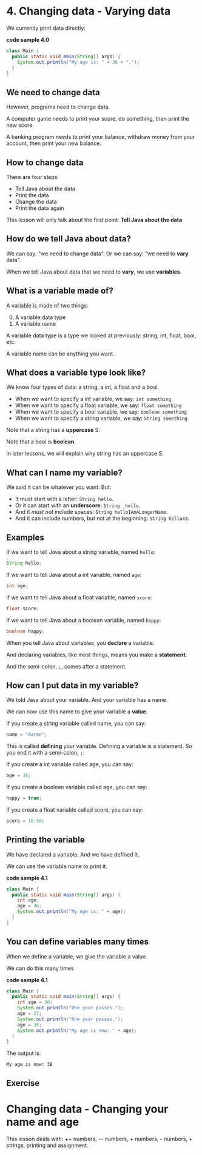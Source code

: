 # 4. Changing data - Varying data

We currently print data directly:

**code sample 4.0**
```java
class Main {
  public static void main(String[] args) {
    System.out.println("My age is: " + 36 + ".");
  }
}
```

## We need to change data

However, programs need to change data.

A computer game needs to print your score, do something, then print the new score.

A banking program needs to print your balance, withdraw money from your account, then print your new balance.

## How to change data

There are four steps:

* Tell Java about the data
* Print the data
* Change the data
* Print the data again

This lesson will only talk about the first point: **Tell Java about the data**

## How do we tell Java about data?

We can say: "we need to change data". Or we can say: "we need to **vary** data".

When we tell Java about data that we need to **vary**, we use **variables**.

## What is a variable made of?

A variable is made of two things:

0. A variable data type
0. A variable name

A variable data type is a type we looked at previously: string, int, float, bool, etc.

A variable name can be anything you want.

## What does a variable type look like?

We know four types of data: a string, a int, a float and a bool.

* When we want to specify a int variable, we say: `int something`
* When we want to specify a float variable, we say: `float something`
* When we want to specify a bool variable, we say: `boolean something`
* When we want to specify a string variable, we say: `String something`

Note that a string has a **uppercase** S. 

Note that a bool is **boolean**.

In later lessons, we will explain why string has an uppercase S.

## What can I name my variable?

We said it can be whatever you want. But:

* It must start with a letter: `String hello`.
* Or it can start with an **underscore**: `String _hello`.
* And it *must not* include spaces: `String helloIAmALongerName`.
* And it can include numbers, but not at the beginning: `String hello43`.

## Examples

If we want to tell Java about a string variable, named `hello`:

```java
String hello;
```

If we want to tell Java about a int variable, named `age`:

```java
int age;
```

If we want to tell Java about a float variable, named `score`:

```java
float score;
```

If we want to tell Java about a boolean variable, named `happy`:

```java
boolean happy;
```

When you tell Java about variables, you **declare** a variable.

And declaring variables, like most things, means you make a **statement**. 

And the semi-colon, `;`, comes after a statement.

## How can I put data in my variable?

We told Java about your variable. And your variable has a name.

We can now use this name to give your variable a **value**.

If you create a string variable called name, you can say:

```java
name = "Aaron";
```

This is called **defining** your variable. Defining a variable is a statement. So you end it with a semi-colon, `;`.

If you create a int variable called age, you can say:

```java
age = 36;
````

If you create a boolean variable called age, you can say:

```java
happy = true;
````

If you create a float variable called score, you can say:

```java
score = 10.50;
````

## Printing the variable

We have declared a variable. And we have defined it. 

We can use the variable name to print it.

**code sample 4.1**
```java
class Main {
  public static void main(String[] args) {
    int age;
    age = 36;
    System.out.println("My age is: " + age);
  }
}
```

## You can define variables many times

When we define a variable, we give the variable a value.

We can do this many times

**code sample 4.1**
```java
class Main {
  public static void main(String[] args) {
    int age = 36;
    System.out.println("One year passes.");
    age = 37;
    System.out.println("One year passes.");
    age = 38;
    System.out.println("My age is now: " + age);
  }
}
```

The output is:

```
My age is now: 38
```

## Exercise

# Changing data - Changing your name and age

This lesson deals with: ++ numbers, -- numbers, + numbers, - numbers, + strings, printing and assignment.

